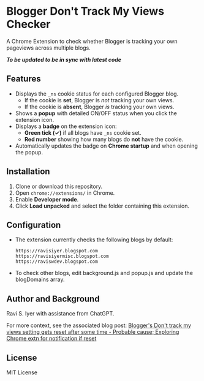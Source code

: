 # Blogger Don't Track My Views Checker

A Chrome Extension to check whether Blogger is tracking your own pageviews across multiple blogs.  

***To be updated to be in sync with latest code***

## Features

- Displays the `_ns` cookie status for each configured Blogger blog.
  - If the cookie is **set**, Blogger is *not* tracking your own views.  
  - If the cookie is **absent**, Blogger *is* tracking your own views.
- Shows a **popup** with detailed ON/OFF status when you click the extension icon.
- Displays a **badge** on the extension icon:
  - **Green tick (✓)** if all blogs have `_ns` cookie set.
  - **Red number** showing how many blogs do **not** have the cookie.
- Automatically updates the badge on **Chrome startup** and when opening the popup.

## Installation

1. Clone or download this repository.  
2. Open `chrome://extensions/` in Chrome.  
3. Enable **Developer mode**.  
4. Click **Load unpacked** and select the folder containing this extension.

## Configuration

- The extension currently checks the following blogs by default:

  ```text
  https://ravisiyer.blogspot.com
  https://ravisiyermisc.blogspot.com
  https://raviswdev.blogspot.com
  ```

- To check other blogs, edit background.js and popup.js and update the blogDomains array.

## Author and Background

Ravi S. Iyer with assistance from ChatGPT. 

For more context, see the associated blog post: [Blogger's Don't track my views setting gets reset after some time - Probable cause; Exploring Chrome extn for notification if reset](https://raviswdev.blogspot.com/2025/09/bloggers-dont-track-my-views-setting.html)

## License

MIT License